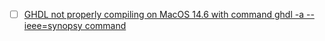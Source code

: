 - [ ] [GHDL not properly compiling on MacOS 14.6 with command ghdl -a --ieee=synopsy command](https://github.com/ghdl/ghdl/issues/2711)
